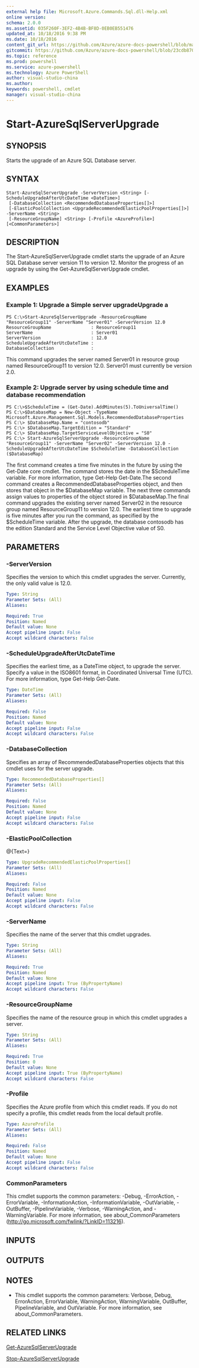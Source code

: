 ```yaml
---
external help file: Microsoft.Azure.Commands.Sql.dll-Help.xml
online version: 
schema: 2.0.0
ms.assetid: 035F260F-3EF2-4B4B-BF8D-0EB0EB551476
updated_at: 10/18/2016 9:38 PM
ms.date: 10/18/2016
content_git_url: https://github.com/Azure/azure-docs-powershell/blob/master/azureps-cmdlets-docs/ResourceManager/AzureRM.Sql/v0.9.8/Start-AzureSqlServerUpgrade.md
gitcommit: https://github.com/Azure/azure-docs-powershell/blob/23cdb8705d4ab9807c0e21b238f3b134a7d49c7d/azureps-cmdlets-docs/ResourceManager/AzureRM.Sql/v0.9.8/Start-AzureSqlServerUpgrade.md
ms.topic: reference
ms.prod: powershell
ms.service: azure-powershell
ms.technology: Azure PowerShell
author: visual-studio-china
ms.author: 
keywords: powershell, cmdlet
manager: visual-studio-china
---
```


# Start-AzureSqlServerUpgrade

## SYNOPSIS
Starts the upgrade of an Azure SQL Database server.

## SYNTAX

```
Start-AzureSqlServerUpgrade -ServerVersion <String> [-ScheduleUpgradeAfterUtcDateTime <DateTime>]
 [-DatabaseCollection <RecommendedDatabaseProperties[]>]
 [-ElasticPoolCollection <UpgradeRecommendedElasticPoolProperties[]>] -ServerName <String>
 [-ResourceGroupName] <String> [-Profile <AzureProfile>] [<CommonParameters>]
```

## DESCRIPTION
The Start-AzureSqlServerUpgrade cmdlet starts the upgrade of an Azure SQL Database server version 11 to version 12.
Monitor the progress of an upgrade by using the Get-AzureSqlServerUpgrade cmdlet.

## EXAMPLES

### Example 1: Upgrade a Simple server upgradeUpgrade a
```
PS C:\>Start-AzureSqlServerUpgrade -ResourceGroupName "ResourceGroup11" -ServerName "Server01" -ServerVersion 12.0
ResourceGroupName               : ResourceGroup11
ServerName                      : Server01
ServerVersion                   : 12.0
ScheduleUpgradeAfterUtcDateTime : 
DatabaseCollection              :
```

This command upgrades the server named Server01 in resource group named ResourceGroup11 to version 12.0.
Server01 must currently be version 2.0.

### Example 2: Upgrade server by using schedule time and database recommendation
```
PS C:\>$ScheduleTime = (Get-Date).AddMinutes(5).ToUniversalTime()
PS C:\>$DatabaseMap = New-Object -TypeName Microsoft.Azure.Management.Sql.Models.RecommendedDatabaseProperties
PS C:\> $DatabaseMap.Name = "contosodb"
PS C:\> $DatabaseMap.TargetEdition = "Standard"
PS C:\> $DatabaseMap.TargetServiceLevelObjective = "S0"
PS C:\> Start-AzureSqlServerUpgrade -ResourceGroupName "ResourceGroup11" -ServerName "Server02" -ServerVersion 12.0 -ScheduleUpgradeAfterUtcDateTime $ScheduleTime -DatabaseCollection ($DatabaseMap)
```

The first command creates a time five minutes in the future by using the Get-Date core cmdlet.
The command stores the date in the $ScheduleTime variable.
For more information, type Get-Help Get-Date.The second command creates a RecommendedDatabaseProperties object, and then stores that object in the $DatabaseMap variable.
The next three commands assign values to properties of the object stored in $DatabaseMap.The final command upgrades the existing server named Server02 in the  resource group named ResourceGroup11 to version 12.0.
The earliest time to upgrade is five minutes after you run the command, as specified by the $ScheduleTime variable.
After the upgrade, the database contosodb has the edition Standard and the Service Level Objective value of S0.

## PARAMETERS

### -ServerVersion
Specifies the version to which this cmdlet upgrades the server.
Currently, the only valid value is 12.0.

```yaml
Type: String
Parameter Sets: (All)
Aliases: 

Required: True
Position: Named
Default value: None
Accept pipeline input: False
Accept wildcard characters: False
```

### -ScheduleUpgradeAfterUtcDateTime
Specifies the earliest time, as a DateTime object, to upgrade the server.
Specify a value in the ISO8601 format, in Coordinated Universal Time (UTC).
For more information, type Get-Help Get-Date.

```yaml
Type: DateTime
Parameter Sets: (All)
Aliases: 

Required: False
Position: Named
Default value: None
Accept pipeline input: False
Accept wildcard characters: False
```

### -DatabaseCollection
Specifies an array of RecommendedDatabaseProperties objects that this cmdlet uses for the server upgrade.

```yaml
Type: RecommendedDatabaseProperties[]
Parameter Sets: (All)
Aliases: 

Required: False
Position: Named
Default value: None
Accept pipeline input: False
Accept wildcard characters: False
```

### -ElasticPoolCollection
@{Text=}

```yaml
Type: UpgradeRecommendedElasticPoolProperties[]
Parameter Sets: (All)
Aliases: 

Required: False
Position: Named
Default value: None
Accept pipeline input: False
Accept wildcard characters: False
```

### -ServerName
Specifies the name of the server that this cmdlet upgrades.

```yaml
Type: String
Parameter Sets: (All)
Aliases: 

Required: True
Position: Named
Default value: None
Accept pipeline input: True (ByPropertyName)
Accept wildcard characters: False
```

### -ResourceGroupName
Specifies the name of the resource group in which this cmdlet upgrades a server.

```yaml
Type: String
Parameter Sets: (All)
Aliases: 

Required: True
Position: 0
Default value: None
Accept pipeline input: True (ByPropertyName)
Accept wildcard characters: False
```

### -Profile
Specifies the Azure profile from which this cmdlet reads.
If you do not specify a profile, this cmdlet reads from the local default profile.

```yaml
Type: AzureProfile
Parameter Sets: (All)
Aliases: 

Required: False
Position: Named
Default value: None
Accept pipeline input: False
Accept wildcard characters: False
```

### CommonParameters
This cmdlet supports the common parameters: -Debug, -ErrorAction, -ErrorVariable, -InformationAction, -InformationVariable, -OutVariable, -OutBuffer, -PipelineVariable, -Verbose, -WarningAction, and -WarningVariable. For more information, see about_CommonParameters (http://go.microsoft.com/fwlink/?LinkID=113216).

## INPUTS

## OUTPUTS

## NOTES
* This cmdlet supports the common parameters: Verbose, Debug, ErrorAction, ErrorVariable, WarningAction, WarningVariable, OutBuffer, PipelineVariable, and OutVariable. For more information, see about_CommonParameters.

## RELATED LINKS

[Get-AzureSqlServerUpgrade]()

[Stop-AzureSqlServerUpgrade]()


